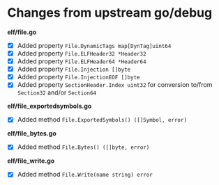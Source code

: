 
# Changes from upstream go/debug

**elf/file.go**

- [x] Added property `File.DynamicTags map[DynTag]uint64`
- [x] Added property `File.ELFHeader32 *Header32`
- [x] Added property `File.ELFHeader64 *Header64`
- [x] Added property `File.Injection []byte`
- [x] Added property `File.InjectionEOF []byte`
- [x] Added property `SectionHeader.Index uint32` for conversion to/from `Section32` and/or `Section64`

**elf/file_exportedsymbols.go**

- [x] Added method `File.ExportedSymbols() ([]Symbol, error)`

**elf/file_bytes.go**

- [x] Added method `File.Bytes() ([]byte, error)`

**elf/file_write.go**

- [x] Added method `File.Write(name string) error`


